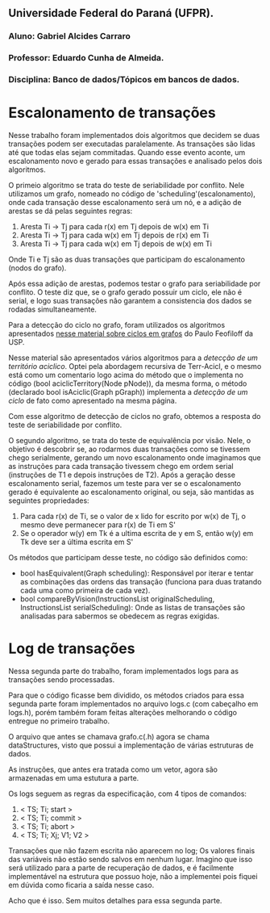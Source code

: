 ## Universidade Federal do Paraná (UFPR).
### Aluno: Gabriel Alcides Carraro
### Professor: Eduardo Cunha de Almeida.
### Disciplina: Banco de dados/Tópicos em bancos de dados.

# Escalonamento de transações

Nesse trabalho foram implementados dois algoritmos que decidem se duas transações podem ser executadas paralelamente.
As transações são lidas até que todas elas sejam commitadas. Quando esse evento aconte, um escalonamento novo e gerado para essas transações e analisado pelos dois algoritmos.

O primeio algoritmo se trata do teste de seriabilidade por conflito. 
Nele utilizamos um grafo, nomeado no código de 'scheduling'(escalonamento), onde cada transação desse escalonamento será um nó, e a adição de arestas se dá pelas seguintes regras: 

1. Aresta Ti -> Tj para cada r(x) em Tj depois de w(x) em Ti
1. Aresta Ti -> Tj para cada w(x) em Tj depois de r(x) em Ti
1. Aresta Ti -> Tj para cada w(x) em Tj depois de w(x) em Ti

Onde Ti e Tj são as duas transações que participam do escalonamento (nodos do grafo).

Após essa adição de arestas, podemos testar o grafo para seriabilidade por conflito. O teste diz que, se o grafo gerado possuir um ciclo, ele não é serial, e logo suas transações não garantem a consistencia dos dados se rodadas simultaneamente.

Para a detecção do ciclo no grafo, foram utilizados os algoritmos apresentados [nesse material sobre ciclos em grafos] do Paulo Feofiloff da USP.

Nesse material são apresentados vários algoritmos para a *detecção de um território aciclico*. Optei pela abordagem recursiva de Terr-Acicl, e o mesmo está como um comentario logo acima do método que o implementa no código (bool aciclicTerritory(Node pNode)), da mesma forma, o método (declarado bool isAciclic(Graph pGraph)) implementa a *detecção de um ciclo* de fato como apresentado na mesma página.

Com esse algoritmo de detecção de ciclos no grafo, obtemos a resposta do teste de seriabilidade por conflito.

O segundo algoritmo, se trata do teste de equivalência por visão. Nele, o objetivo é descobrir se, ao rodarmos duas transações como se tivessem chego serialmente, gerando um novo escalonamento onde imaginamos que as instruções para cada transação tivessem chego em ordem serial (instruções de T1 e depois instruções de T2).
Após a geração desse escalonamento serial, fazemos um teste para ver se o escalonamento gerado é equivalente ao escalonamento original, ou seja, são mantidas as seguintes propriedades:

1. Para cada r(x) de Ti, se o valor de x lido for escrito por w(x) de Tj, o mesmo deve permanecer para r(x) de Ti em S'
1. Se o operador w(y) em Tk é a ultima escrita de y em S, então w(y) em Tk deve ser a última escrita em S'

Os métodos que participam desse teste, no código são definidos como:
- bool hasEquivalent(Graph scheduling):
Responsável por iterar e tentar as combinações das ordens das transação (funciona para duas tratando cada uma como primeira de cada vez).
- bool compareByVision(InstructionsList originalScheduling, InstructionsList serialScheduling):
Onde as listas de transações são analisadas para sabermos se obedecem as regras exigidas.

[nesse material sobre ciclos em grafos]:https://www.ime.usp.br/~pf/analise_de_algoritmos/aulas/cycles-and-dags.html

# Log de transações

Nessa segunda parte do trabalho, foram implementados logs para as transações sendo processadas.

Para que o código ficasse bem dividido, os métodos criados para essa segunda parte foram implementados no arquivo logs.c (com cabeçalho em logs.h), porém também foram feitas alterações melhorando o código entregue no primeiro trabalho.

O arquivo que antes se chamava grafo.c(.h) agora se chama dataStructures, visto que possui a implementação de várias estruturas de dados.

As instruções, que antes era tratada como um vetor, agora são armazenadas em uma estutura a parte.

Os logs seguem as regras da especificação, com 4 tipos de comandos:

1. < TS; Ti; start >
1. < TS; Ti; commit >
1. < TS; Ti; abort >
1. < TS; Ti; Xj; V1; V2 >

Transações que não fazem escrita não aparecem no log;
Os valores finais das variáveis não estão sendo salvos em nenhum lugar. Imagino que isso será utilizado para a parte de recuperação de dados, e é facilmente implementável na estrutura que possuo hoje, não a implementei pois fiquei em dúvida como ficaria a saída nesse caso.

Acho que é isso. Sem muitos detalhes para essa segunda parte.